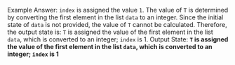 Example Answer:
`index` is assigned the value `1`. The value of `T` is determined by converting the first element in the list `data` to an integer. Since the initial state of `data` is not provided, the value of `T` cannot be calculated. Therefore, the output state is: `T` is assigned the value of the first element in the list `data`, which is converted to an integer; `index` is 1.
Output State: **`T` is assigned the value of the first element in the list `data`, which is converted to an integer; `index` is 1**